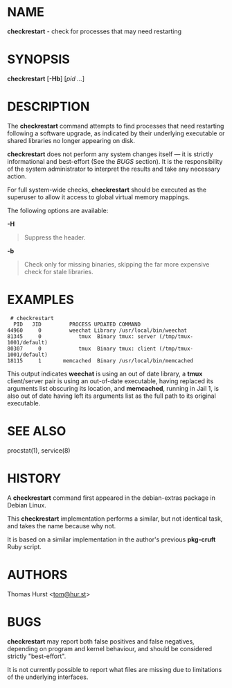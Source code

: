 # NAME

**checkrestart** - check for processes that may need restarting

# SYNOPSIS

**checkrestart** \[**-Hb**] \[*pid&nbsp;...*]

# DESCRIPTION

The **checkrestart** command attempts to find processes that need restarting following a software upgrade, as indicated by their underlying executable or shared libraries no longer appearing on disk.

**checkrestart** does not perform any system changes itself &#8212; it is strictly informational and best-effort (See the *BUGS* section). It is the responsibility of the system administrator to interpret the results and take any necessary action.

For full system-wide checks, **checkrestart** should be executed as the superuser to allow it access to global virtual memory mappings.

The following options are available:

**-H**

> Suppress the header.

**-b**

> Check only for missing binaries, skipping the far more expensive check for stale
> libraries.

# EXAMPLES

	 # checkrestart
	  PID   JID         PROCESS UPDATED COMMAND
	44960     0         weechat Library /usr/local/bin/weechat
	81345     0            tmux  Binary tmux: server (/tmp/tmux-1001/default)
	80307     0            tmux  Binary tmux: client (/tmp/tmux-1001/default)
	18115     1       memcached  Binary /usr/local/bin/memcached

This output indicates **weechat** is using an out of date library, a **tmux** client/server pair is using an out-of-date executable, having replaced its arguments list obscuring its location, and **memcached**, running in Jail 1, is also out of date having left its arguments list as the full path to its original executable.

# SEE ALSO

procstat(1), service(8)

# HISTORY

A **checkrestart** command first appeared in the debian-extras package in Debian Linux.

This **checkrestart** implementation performs a similar, but not identical task, and takes the name because why not.

It is based on a similar implementation in the author's previous **pkg-cruft** Ruby script.

# AUTHORS

Thomas Hurst &lt;tom@hur.st&gt;

# BUGS

**checkrestart** may report both false positives and false negatives, depending on program and kernel behaviour, and should be considered strictly "best-effort".

It is not currently possible to report what files are missing due to limitations of the underlying interfaces.
